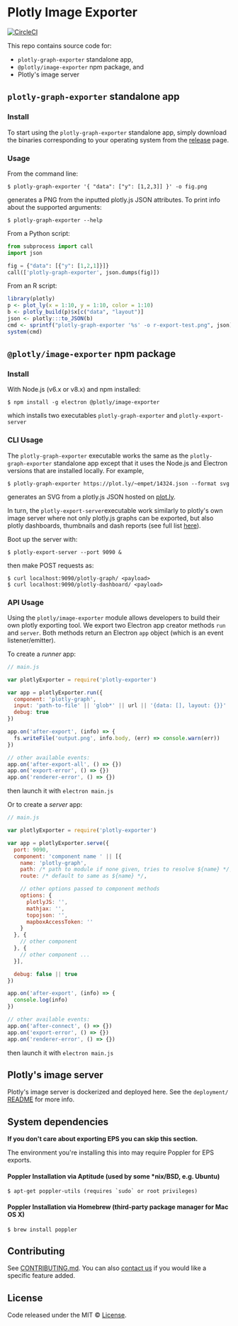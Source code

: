 # Plotly Image Exporter

[![CircleCI](https://circleci.com/gh/plotly/image-exporter.svg?style=svg)](https://circleci.com/gh/plotly/image-exporter)

This repo contains source code for:

- `plotly-graph-exporter` standalone app,
- `@plotly/image-exporter` npm package, and
- Plotly's image server

## `plotly-graph-exporter` standalone app

### Install

To start using the `plotly-graph-exporter` standalone app, simply download the
binaries corresponding to your operating system from the
[release](https://github.com/plotly/image-exporter/releases) page.

### Usage

From the command line:

```
$ plotly-graph-exporter '{ "data": ["y": [1,2,3]] }' -o fig.png
```

generates a PNG from the inputted plotly.js JSON attributes. To print info
about the supported arguments:

```
$ plotly-graph-exporter --help
```

From a Python script:

```python
from subprocess import call
import json

fig = {"data": [{"y": [1,2,1]}]}
call(['plotly-graph-exporter', json.dumps(fig)])
```

From an R script:

```R
library(plotly)
p <- plot_ly(x = 1:10, y = 1:10, color = 1:10)
b <- plotly_build(p)$x[c("data", "layout")]
json <- plotly:::to_JSON(b)
cmd <- sprintf("plotly-graph-exporter '%s' -o r-export-test.png", json)
system(cmd)
```

## `@plotly/image-exporter` npm package

### Install

With Node.js (v6.x or v8.x) and npm installed:

```
$ npm install -g electron @plotly/image-exporter
```

which installs two executables `plotly-graph-exporter` and `plotly-export-server`

### CLI Usage

The `plotly-graph-exporter` executable works the same as the
`plotly-graph-exporter` standalone app except that it uses the Node.js and
Electron versions that are installed locally. For example,

```
$ plotly-graph-exporter https://plot.ly/~empet/14324.json --format svg
```

generates an SVG from a plotly.js JSON hosted on [plot.ly](https://plot.ly/).

In turn, the `plotly-export-server`executable work similarly to plotly's own
image server where not only plotly.js graphs can be exported, but also plotly
dashboards, thumbnails and dash reports (see full list
[here](https://github.com/plotly/image-exporter/tree/master/src/component)).

Boot up the server with:

```
$ plotly-export-server --port 9090 &
```

then make POST requests as:

```
$ curl localhost:9090/plotly-graph/ <payload>
$ curl localhost:9090/plotly-dashboard/ <payload>
```

### API Usage

Using the `plotly/image-exporter` module allows developers to build their own
plotly exporting tool. We export two Electron app creator methods `run` and
`server`.  Both methods return an Electron `app` object (which is an event
listener/emitter).

To create a _runner_ app:

```js
// main.js

var plotlyExporter = require('plotly-exporter')

var app = plotlyExporter.run({
  component: 'plotly-graph',
  input: 'path-to-file' || 'glob*' || url || '{data: [], layout: {}}' || [/* array of those */],
  debug: true
})

app.on('after-export', (info) => {
  fs.writeFile('output.png', info.body, (err) => console.warn(err))
})

// other available events:
app.on('after-export-all', () => {})
app.on('export-error', () => {})
app.on('renderer-error', () => {})
```

then launch it with `electron main.js`

Or to create a _server_ app:

```js
// main.js

var plotlyExporter = require('plotly-exporter')

var app = plotlyExporter.serve({
  port: 9090,
  component: 'component name ' || [{
    name: 'plotly-graph',
    path: /* path to module if none given, tries to resolve ${name} */,
    route: /* default to same as ${name} */,

    // other options passed to component methods
    options: {
      plotlyJS: '',
      mathjax: '',
      topojson: '',
      mapboxAccessToken: ''
    }
  }, {
    // other component
  }, {
    // other component ...
  }],

  debug: false || true
})

app.on('after-export', (info) => {
  console.log(info)
})

// other available events:
app.on('after-connect', () => {})
app.on('export-error', () => {})
app.on('renderer-error', () => {})
```

then launch it with `electron main.js`

## Plotly's image server

Plotly's image server is dockerized and deployed here. See the `deployment/`
[README](https://github.com/plotly/image-exporter/tree/master/deployment) for more info.

## System dependencies

**If you don't care about exporting EPS you can skip this section.**

The environment you're installing this into may require Poppler for EPS exports.

#### Poppler Installation via Aptitude (used by some \*nix/BSD, e.g. Ubuntu)

```
$ apt-get poppler-utils (requires `sudo` or root privileges)
```

#### Poppler Installation via Homebrew (third-party package manager for Mac OS X)

```
$ brew install poppler
```

## Contributing

See
[CONTRIBUTING.md](https://github.com/plotly/image-exporter/blob/master/CONTRIBUTING.md).
You can also [contact us](https://plot.ly/products/consulting-and-oem/) if you
would like a specific feature added.

## License

Code released under the MIT ©
[License](https://github.com/plotly/image-exporter/blob/master/LICENSE).
